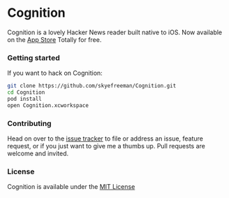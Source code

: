 # Cognition

Cognition is a lovely Hacker News reader built native to iOS.  Now available on the [App Store](https://itunes.apple.com/us/app/cognition-lovely-hacker-news/id1081997295?mt=8) Totally for free.

### Getting started

If you want to hack on Cognition:

``` sh
git clone https://github.com/skyefreeman/Cognition.git
cd Cognition
pod install
open Cognition.xcworkspace
```

### Contributing
Head on over to the [issue tracker](https://github.com/skyefreeman/Cognition/issues) to file or address an issue, feature request, or if you just want to give me a thumbs up. Pull requests are welcome and invited.

### License

Cognition is available under the [MIT License](https://github.com/skyefreeman/Cognition/blob/master/LICENSE)
